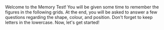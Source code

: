 Welcome to the Memory Test!
You will be given some time to remember the figures in the following grids.
At the end, you will be asked to answer a few questions regarding the shape, colour, and position.
Don't forget to keep letters in the lowercase.
Now, let's get started!
